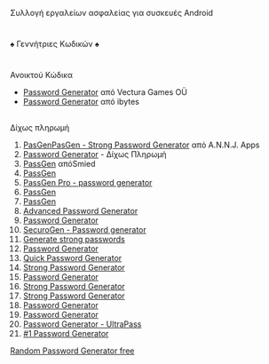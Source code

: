Συλλογή εργαλείων ασφαλείας για συσκευές Android
#
♠ Γεννήτριες Κωδικών ♠
#
Ανοικτού Κώδικα
- [Password Generator](https://play.google.com/store/apps/details?id=com.vecturagames.android.app.passwordgenerator&pli=1)  από Vectura Games OÜ
- [Password Generator](https://play.google.com/store/apps/details?id=in.ibytes.passwordgenerator) από ibytes
##
Δίχως πληρωμή
001. [PasGenPasGen - Strong Password Generator](https://play.google.com/store/apps/details?id=in.abhisheknair.passgen) από A.N.N.J. Apps
002. [Password Generator]() - Δίχως Πληρωμή
003. [PassGen](https://play.google.com/store/apps/details?id=ru.passgen.net) απόSmied
004. [PassGen](https://play.google.com/store/apps/details?id=com.commonbyte.passgen) 
005. [PassGen Pro - password generator](https://play.google.com/store/apps/details?id=net.snkey.passgen) 
006. [PassGen](https://play.google.com/store/apps/details?id=com.bsavasy.pasgen) 
007. [PassGen](https://play.google.com/store/apps/details?id=dk.henkpetersen.passgen) 
008. [Advanced Password Generator](https://play.google.com/store/apps/details?id=de.aregel.advancedpasswordgenerator) 
009. [Password Generator](https://play.google.com/store/apps/details?id=com.gmail.viertelstein.passwordgenerator) 
010. [SecuroGen - Password generator](https://play.google.com/store/apps/details?id=com.bravenbitsoftware.securogen) 
011. [Generate strong passwords](https://play.google.com/store/apps/details?id=com.isaac.passwordgenerator) 
012. [Password Generator](https://play.google.com/store/apps/details?id=com.quickpassgen.android) 
013. [Quick Password Generator](https://play.google.com/store/apps/details?id=com.quickpassgen.android) 
014. [Strong Password Generator](https://play.google.com/store/apps/details?id=com.mobuyg.pass) 
015. [Password Generator](https://play.google.com/store/apps/details?id=totaravia.passwordgenerator) 
016. [Strong Password Generator](https://play.google.com/store/apps/details?id=com.rmf.strongpasswordgenerator) 
017. [Strong Password Generator](https://play.google.com/store/apps/details?id=password.generator.secure.your.accounts)  
018. [Password Generator](https://play.google.com/store/apps/details?id=air.com.intemodino.pwg.ml) 
019. [Password Generator](https://play.google.com/store/apps/details?id=alexcarter.passgen) 
020. [Password Generator - UltraPass](https://play.google.com/store/apps/details?id=com.softwareschiek.ultrapass) 
021. [#1 Password Generator](https://play.google.com/store/apps/details?id=com.companova.passwordgenerator) 

[Random Password Generator free](https://play.google.com/store/apps/details?id=com.shpavda.random_password_generator) 
